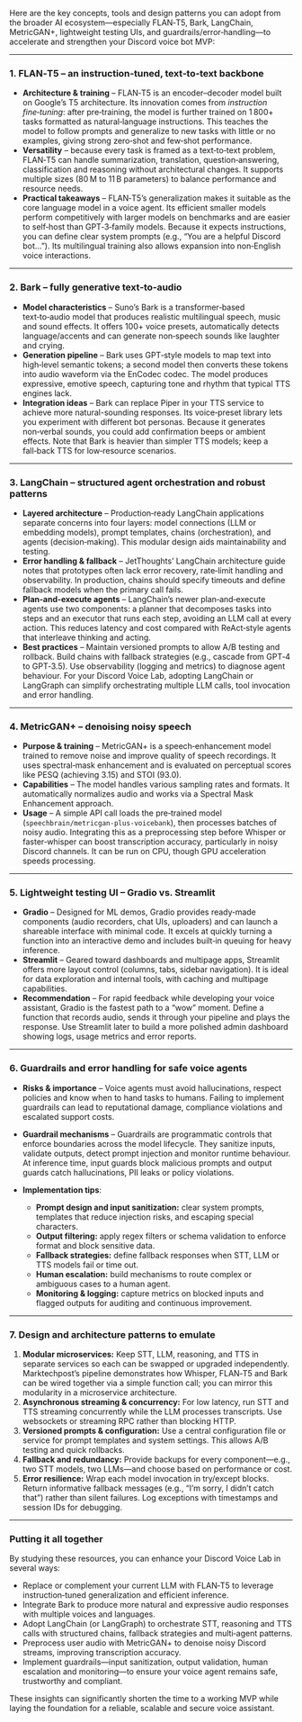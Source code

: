 Here are the key concepts, tools and design patterns you can adopt from the broader AI ecosystem—especially FLAN‑T5, Bark, LangChain, MetricGAN+, lightweight testing UIs, and guardrails/error‑handling—to accelerate and strengthen your Discord voice bot MVP:

---

### 1. FLAN‑T5 – an instruction‑tuned, text‑to‑text backbone

* **Architecture & training** – FLAN‑T5 is an encoder–decoder model built on Google’s T5 architecture.  Its innovation comes from *instruction fine‑tuning*: after pre‑training, the model is further trained on 1 800+ tasks formatted as natural‑language instructions.  This teaches the model to follow prompts and generalize to new tasks with little or no examples, giving strong zero‑shot and few‑shot performance.
* **Versatility** – because every task is framed as a text‑to‑text problem, FLAN‑T5 can handle summarization, translation, question‑answering, classification and reasoning without architectural changes.  It supports multiple sizes (80 M to 11 B parameters) to balance performance and resource needs.
* **Practical takeaways** – FLAN‑T5’s generalization makes it suitable as the core language model in a voice agent.  Its efficient smaller models perform competitively with larger models on benchmarks and are easier to self‑host than GPT‑3‑family models.  Because it expects instructions, you can define clear system prompts (e.g., “You are a helpful Discord bot…”).  Its multilingual training also allows expansion into non‑English voice interactions.

---

### 2. Bark – fully generative text‑to‑audio

* **Model characteristics** – Suno’s Bark is a transformer‑based text‑to‑audio model that produces realistic multilingual speech, music and sound effects.  It offers 100+ voice presets, automatically detects language/accents and can generate non‑speech sounds like laughter and crying.
* **Generation pipeline** – Bark uses GPT‑style models to map text into high‑level semantic tokens; a second model then converts these tokens into audio waveform via the EnCodec codec.  The model produces expressive, emotive speech, capturing tone and rhythm that typical TTS engines lack.
* **Integration ideas** – Bark can replace Piper in your TTS service to achieve more natural-sounding responses.  Its voice‑preset library lets you experiment with different bot personas.  Because it generates non‑verbal sounds, you could add confirmation beeps or ambient effects.  Note that Bark is heavier than simpler TTS models; keep a fall‑back TTS for low‑resource scenarios.

---

### 3. LangChain – structured agent orchestration and robust patterns

* **Layered architecture** – Production‑ready LangChain applications separate concerns into four layers: model connections (LLM or embedding models), prompt templates, chains (orchestration), and agents (decision‑making).  This modular design aids maintainability and testing.
* **Error handling & fallback** – JetThoughts’ LangChain architecture guide notes that prototypes often lack error recovery, rate‑limit handling and observability.  In production, chains should specify timeouts and define fallback models when the primary call fails.
* **Plan‑and‑execute agents** – LangChain’s newer plan‑and‑execute agents use two components: a planner that decomposes tasks into steps and an executor that runs each step, avoiding an LLM call at every action.  This reduces latency and cost compared with ReAct‑style agents that interleave thinking and acting.
* **Best practices** – Maintain versioned prompts to allow A/B testing and rollback.  Build chains with fallback strategies (e.g., cascade from GPT‑4 to GPT‑3.5).  Use observability (logging and metrics) to diagnose agent behaviour.  For your Discord Voice Lab, adopting LangChain or LangGraph can simplify orchestrating multiple LLM calls, tool invocation and error handling.

---

### 4. MetricGAN+ – denoising noisy speech

* **Purpose & training** – MetricGAN+ is a speech‑enhancement model trained to remove noise and improve quality of speech recordings.  It uses spectral‑mask enhancement and is evaluated on perceptual scores like PESQ (achieving 3.15) and STOI (93.0).
* **Capabilities** – The model handles various sampling rates and formats.  It automatically normalizes audio and works via a Spectral Mask Enhancement approach.
* **Usage** – A simple API call loads the pre‑trained model (`speechbrain/metricgan-plus-voicebank`), then processes batches of noisy audio.  Integrating this as a preprocessing step before Whisper or faster‑whisper can boost transcription accuracy, particularly in noisy Discord channels.  It can be run on CPU, though GPU acceleration speeds processing.

---

### 5. Lightweight testing UI – Gradio vs. Streamlit

* **Gradio** – Designed for ML demos, Gradio provides ready‑made components (audio recorders, chat UIs, uploaders) and can launch a shareable interface with minimal code.  It excels at quickly turning a function into an interactive demo and includes built‑in queuing for heavy inference.
* **Streamlit** – Geared toward dashboards and multipage apps, Streamlit offers more layout control (columns, tabs, sidebar navigation).  It is ideal for data exploration and internal tools, with caching and multipage capabilities.
* **Recommendation** – For rapid feedback while developing your voice assistant, Gradio is the fastest path to a “wow” moment.  Define a function that records audio, sends it through your pipeline and plays the response.  Use Streamlit later to build a more polished admin dashboard showing logs, usage metrics and error reports.

---

### 6. Guardrails and error handling for safe voice agents

* **Risks & importance** – Voice agents must avoid hallucinations, respect policies and know when to hand tasks to humans.  Failing to implement guardrails can lead to reputational damage, compliance violations and escalated support costs.
* **Guardrail mechanisms** – Guardrails are programmatic controls that enforce boundaries across the model lifecycle.  They sanitize inputs, validate outputs, detect prompt injection and monitor runtime behaviour.  At inference time, input guards block malicious prompts and output guards catch hallucinations, PII leaks or policy violations.
* **Implementation tips**:

  * **Prompt design and input sanitization:** clear system prompts, templates that reduce injection risks, and escaping special characters.
  * **Output filtering:** apply regex filters or schema validation to enforce format and block sensitive data.
  * **Fallback strategies:** define fallback responses when STT, LLM or TTS models fail or time out.
  * **Human escalation:** build mechanisms to route complex or ambiguous cases to a human agent.
  * **Monitoring & logging:** capture metrics on blocked inputs and flagged outputs for auditing and continuous improvement.

---

### 7. Design and architecture patterns to emulate

1. **Modular microservices:** Keep STT, LLM, reasoning, and TTS in separate services so each can be swapped or upgraded independently.  Marktechpost’s pipeline demonstrates how Whisper, FLAN‑T5 and Bark can be wired together via a simple function call; you can mirror this modularity in a microservice architecture.
2. **Asynchronous streaming & concurrency:** For low latency, run STT and TTS streaming concurrently while the LLM processes transcripts.  Use websockets or streaming RPC rather than blocking HTTP.
3. **Versioned prompts & configuration:** Use a central configuration file or service for prompt templates and system settings.  This allows A/B testing and quick rollbacks.
4. **Fallback and redundancy:** Provide backups for every component—e.g., two STT models, two LLMs—and choose based on performance or cost.
5. **Error resilience:** Wrap each model invocation in try/except blocks.  Return informative fallback messages (e.g., “I’m sorry, I didn’t catch that”) rather than silent failures.  Log exceptions with timestamps and session IDs for debugging.

---

### Putting it all together

By studying these resources, you can enhance your Discord Voice Lab in several ways:

* Replace or complement your current LLM with FLAN‑T5 to leverage instruction‑tuned generalization and efficient inference.
* Integrate Bark to produce more natural and expressive audio responses with multiple voices and languages.
* Adopt LangChain (or LangGraph) to orchestrate STT, reasoning and TTS calls with structured chains, fallback strategies and multi‑agent patterns.
* Preprocess user audio with MetricGAN+ to denoise noisy Discord streams, improving transcription accuracy.
* Implement guardrails—input sanitization, output validation, human escalation and monitoring—to ensure your voice agent remains safe, trustworthy and compliant.

These insights can significantly shorten the time to a working MVP while laying the foundation for a reliable, scalable and secure voice assistant.
